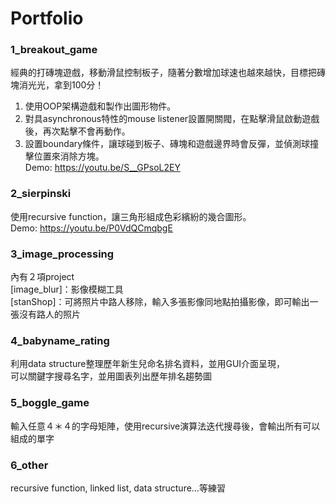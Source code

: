 # Portfolio

### 1_breakout_game
經典的打磚塊遊戲，移動滑鼠控制板子，隨著分數增加球速也越來越快，目標把磚塊消光光，拿到100分！  
1.	使用OOP架構遊戲和製作出圖形物件。  
2.	對具asynchronous特性的mouse listener設置開關閥，在點擊滑鼠啟動遊戲後，再次點擊不會再動作。  
3.	設置boundary條件，讓球碰到板子、磚塊和遊戲邊界時會反彈，並偵測球撞擊位置來消除方塊。  
Demo: https://youtu.be/S__GPsoL2EY  

### 2_sierpinski
使用recursive function，讓三角形組成色彩繽紛的幾合圖形。  
Demo: https://youtu.be/P0VdQCmqbgE  

### 3_image_processing
內有２項project  
[image_blur]：影像模糊工具  
[stanShop]：可將照片中路人移除，輸入多張影像同地點拍攝影像，即可輸出一張沒有路人的照片  

### 4_babyname_rating
利用data structure整理歷年新生兒命名排名資料，並用GUI介面呈現，  
可以關鍵字搜尋名字，並用圖表列出歷年排名趨勢圖  

### 5_boggle_game
輸入任意４＊４的字母矩陣，使用recursive演算法迭代搜尋後，會輸出所有可以組成的單字  

### 6_other
recursive function, linked list, data structure...等練習  
